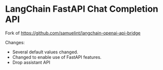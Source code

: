 # LangChain FastAPI Chat Completion API

Fork of https://github.com/samuelint/langchain-openai-api-bridge

Changes:
  - Several default values changed.
  - Changed to enable use of FastAPI features.
  - Drop assistant API
